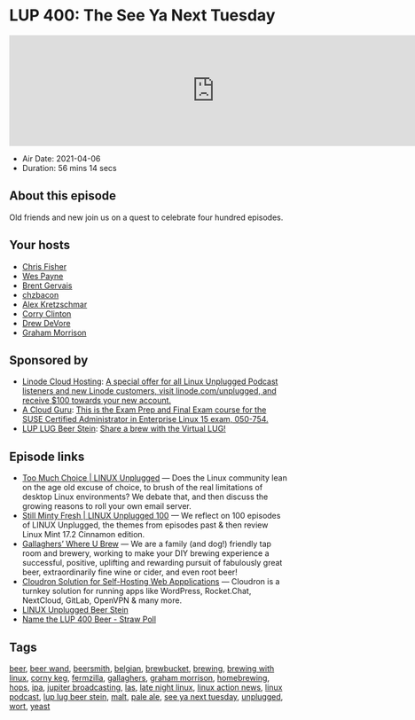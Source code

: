 # LUP 400: The See Ya Next Tuesday

<iframe src="https://player.fireside.fm/v2/RUkczH-V+s8iHr15Z?theme=dark" width="740" height="200" frameborder="0" scrolling="no"></iframe>

* Air Date: 2021-04-06
* Duration: 56 mins 14 secs

## About this episode

Old friends and new join us on a quest to celebrate four hundred episodes.

## Your hosts
* [Chris Fisher](https://linuxunplugged.com/hosts/chrislas)
* [Wes Payne](https://linuxunplugged.com/hosts/wes)
* [Brent Gervais](https://linuxunplugged.com/hosts/brent)
* [chzbacon](https://linuxunplugged.com/hosts/chzbacon)
* [Alex Kretzschmar](https://linuxunplugged.com/guests/alexktz)
* [Corry Clinton](https://linuxunplugged.com/guests/corry)
* [Drew DeVore](https://linuxunplugged.com/guests/drewdevore)
* [Graham Morrison](https://linuxunplugged.com/guests/graham)

## Sponsored by

  * [Linode Cloud Hosting](https://linode.com/unplugged): [A special offer for all Linux Unplugged Podcast listeners and new Linode customers, visit linode.com/unplugged, and receive $100 towards your new account. ](https://linode.com/unplugged)
  * [A Cloud Guru](https://acloud.guru/overview/10bd7c49-a743-4acc-81d3-d8eefd53eeac): [This is the Exam Prep and Final Exam course for the SUSE Certified Administrator in Enterprise Linux 15 exam, 050-754.](https://acloud.guru/overview/10bd7c49-a743-4acc-81d3-d8eefd53eeac)
  * [LUP LUG Beer Stein](https://www.zazzle.com/linux_unplugged_beer_stein-168297262422605246): [Share a brew with the Virtual LUG!](https://www.zazzle.com/linux_unplugged_beer_stein-168297262422605246)



## Episode links

  * [Too Much Choice | LINUX Unplugged](https://www.youtube.com/watch?app=desktop&v=WbhTjjXDLio "Too Much Choice | LINUX Unplugged") — Does the Linux community lean on the age old excuse of choice, to brush of the real limitations of desktop Linux environments? We debate that, and then discuss the growing reasons to roll your own email server.
  * [Still Minty Fresh | LINUX Unplugged 100](https://www.youtube.com/watch?v=RylvhUNg6A0 "Still Minty Fresh | LINUX Unplugged 100") — We reflect on 100 episodes of LINUX Unplugged, the themes from episodes past & then review Linux Mint 17.2 Cinnamon edition.
  * [Gallaghers’ Where U Brew](http://whereubrew.com/ "Gallaghers’ Where U Brew") — We are a family (and dog!) friendly tap room and brewery, working to make your DIY brewing experience a successful, positive, uplifting and rewarding pursuit of fabulously great beer, extraordinarily fine wine or cider, and even root beer!
  * [Cloudron Solution for Self-Hosting Web Appplications](https://www.linode.com/marketplace/apps/cloudron/cloudron/ "Cloudron Solution for Self-Hosting Web Appplications") — Cloudron is a turnkey solution for running apps like WordPress, Rocket.Chat, NextCloud, GitLab, OpenVPN & many more.
  * [LINUX Unplugged Beer Stein](https://www.zazzle.com/linux_unplugged_beer_stein-168297262422605246 "LINUX Unplugged Beer Stein")
  * [Name the LUP 400 Beer - Straw Poll](https://www.strawpoll.me/42895761 "Name the LUP 400 Beer - Straw Poll")



## Tags

[beer](https://linuxunplugged.com/tags/beer), [beer wand](https://linuxunplugged.com/tags/beer%20wand), [beersmith](https://linuxunplugged.com/tags/beersmith), [belgian](https://linuxunplugged.com/tags/belgian), [brewbucket](https://linuxunplugged.com/tags/brewbucket), [brewing](https://linuxunplugged.com/tags/brewing), [brewing with linux](https://linuxunplugged.com/tags/brewing%20with%20linux), [corny keg](https://linuxunplugged.com/tags/corny%20keg), [fermzilla](https://linuxunplugged.com/tags/fermzilla), [gallaghers](https://linuxunplugged.com/tags/gallaghers), [graham morrison](https://linuxunplugged.com/tags/graham%20morrison), [homebrewing](https://linuxunplugged.com/tags/homebrewing), [hops](https://linuxunplugged.com/tags/hops), [ipa](https://linuxunplugged.com/tags/ipa), [jupiter broadcasting](https://linuxunplugged.com/tags/jupiter%20broadcasting), [las](https://linuxunplugged.com/tags/las), [late night linux](https://linuxunplugged.com/tags/late%20night%20linux), [linux action news](https://linuxunplugged.com/tags/linux%20action%20news), [linux podcast](https://linuxunplugged.com/tags/linux%20podcast), [lup lug beer stein](https://linuxunplugged.com/tags/lup%20lug%20beer%20stein), [malt](https://linuxunplugged.com/tags/malt), [pale ale](https://linuxunplugged.com/tags/pale%20ale), [see ya next tuesday](https://linuxunplugged.com/tags/see%20ya%20next%20tuesday), [unplugged](https://linuxunplugged.com/tags/unplugged), [wort](https://linuxunplugged.com/tags/wort), [yeast](https://linuxunplugged.com/tags/yeast)